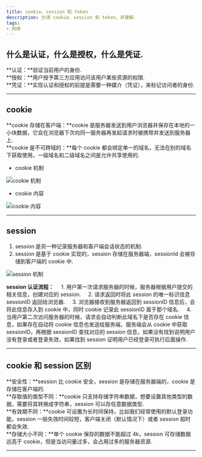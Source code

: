 ```yaml
---
title: cookie、session 和 token
description: 分清 cookie、session 和 token，并理解.
tags:
- 网络
---
```


## 什么是认证，什么是授权，什么是凭证.

**认证：**验证当前用户的身份.<br>
**授权：**用户授予第三方应用访问该用户某些资源的权限.<br>
**凭证：**实现认证和授权的前提是需要一种媒介（凭证），来标记访问者的身份.<br>

***

## cookie

**cookie 存储在客户端：**cookie 是服务器发送到用户浏览器并保存在本地的一小块数据，它会在浏览器下次向同一服务器再发起请求时被携带并发送到服务器上.<br>
**cookie 是不可跨域的：**每个 cookie 都会绑定单一的域名，无法在别的域名下获取使用，一级域名和二级域名之间是允许共享使用的.<br>

* cookie 机制

![cookie 机制](https://s1.ax1x.com/2020/11/10/BOksSI.md.png)

* cookie 内容

![cookie 内容](https://s1.ax1x.com/2020/11/10/BOkBYd.png)

***

## session

1. session 是另一种记录服务器和客户端会话状态的机制.<br>
2. session 是基于 cookie 实现的，session 存储在服务器端，sessionId 会被存储到客户端的 cookie 中.<br>

![session 机制](https://s1.ax1x.com/2020/11/11/BXIbdO.png)

**session 认证流程：**
&nbsp;&nbsp;&nbsp;&nbsp;1. 用户第一次请求服务器的时候，服务器根据用户提交的相关信息，创建对应的 session.
&nbsp;&nbsp;&nbsp;&nbsp;2. 请求返回时将此 session 的唯一标识信息 sessionID 返回给浏览器.
&nbsp;&nbsp;&nbsp;&nbsp;3. 浏览器接收到服务器返回到 sessionID 信息后，会将此信息存入到 cookie 中，同时 cookie 记录此 sessionID 属于那个域名.
&nbsp;&nbsp;&nbsp;&nbsp;4. 当用户第二次访问服务器的时候，请求会自动判断此域名下是否存在 cookie 信息，如果存在自动将 cookie 信息也发送给服务端，服务端会从 cookie 中获取 sessionID，再根据 sessionID 查找对应的 session 信息，如果没有找到说明用户没有登录或者登录失效，如果找到 session 证明用户已经登录可执行后面操作.

***

## cookie 和 session 区别

**安全性：**session 比 cookie 安全，session 是存储在服务器端的，cookie 是存储在客户端的.<br>
**存取值的类型不同：**cookie 只支持存储字符串数据，想要设置其他类型的数据，需要将其转换成字符串，session 可以存任意数据类型.<br>
**有效期不同：**cookie 可设置为长时间保持，比如我们经常使用的默认登录功能，session 一般失效时间较短，客户端关闭（默认情况下）或者 session 超时都会失效.<br>
**存储大小不同：**单个 cookie 保存的数据不能超过 4k，session 可存储数据远高于 cookie，但是当访问量过多，会占用过多的服务器资源.<br>

***


